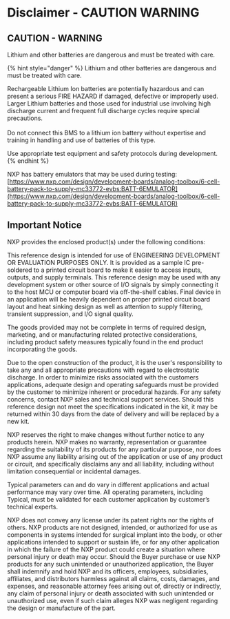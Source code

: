 # Disclaimer - CAUTION WARNING

## CAUTION - WARNING

Lithium and other batteries are dangerous and must be treated with care.&#x20;

{% hint style="danger" %}
Lithium and other batteries are dangerous and must be treated with care.&#x20;

Rechargeable Lithium Ion batteries are potentially hazardous and can present a serious FIRE HAZARD if damaged, defective or improperly used. Larger Lithium batteries and those used for industrial use involving high discharge current and frequent full discharge cycles require special precautions.\
\
Do not connect this BMS to a lithium ion battery without expertise and  training in handling and use of batteries of this type.

Use appropriate test equipment and safety protocols during development.&#x20;
{% endhint %}

NXP has battery emulators that may be used during testing:\
[https://www.nxp.com/design/development-boards/analog-toolbox/6-cell-battery-pack-to-supply-mc33772-evbs:BATT-6EMULATOR](https://www.nxp.com/design/development-boards/analog-toolbox/6-cell-battery-pack-to-supply-mc33772-evbs:BATT-6EMULATOR)

## Important Notice&#x20;

NXP provides the enclosed product(s) under the following conditions:&#x20;

This reference design is intended for use of ENGINEERING DEVELOPMENT OR EVALUATION PURPOSES ONLY. It is provided as a sample IC pre-soldered to a printed circuit board to make it easier to access inputs, outputs, and supply terminals. This reference design may be used with any development system or other source of I/O signals by simply connecting it to the host MCU or computer board via off-the-shelf cables. Final device in an application will be heavily dependent on proper printed circuit board layout and heat sinking design as well as attention to supply filtering, transient suppression, and I/O signal quality.&#x20;

The goods provided may not be complete in terms of required design, marketing, and or manufacturing related protective considerations, including product safety measures typically found in the end product incorporating the goods.&#x20;

Due to the open construction of the product, it is the user's responsibility to take any and all appropriate precautions with regard to electrostatic discharge. In order to minimize risks associated with the customers applications, adequate design and operating safeguards must be provided by the customer to minimize inherent or procedural hazards. For any safety concerns, contact NXP sales and technical support services. Should this reference design not meet the specifications indicated in the kit, it may be returned within 30 days from the date of delivery and will be replaced by a new kit.&#x20;

NXP reserves the right to make changes without further notice to any products herein. NXP makes no warranty, representation or guarantee regarding the suitability of its products for any particular purpose, nor does NXP assume any liability arising out of the application or use of any product or circuit, and specifically disclaims any and all liability, including without limitation consequential or incidental damages.&#x20;

Typical parameters can and do vary in different applications and actual performance may vary over time. All operating parameters, including Typical, must be validated for each customer application by customer’s technical experts.&#x20;

NXP does not convey any license under its patent rights nor the rights of others. NXP products are not designed, intended, or authorized for use as components in systems intended for surgical implant into the body, or other applications intended to support or sustain life, or for any other application in which the failure of the NXP product could create a situation where personal injury or death may occur. Should the Buyer purchase or use NXP products for any such unintended or unauthorized application, the Buyer shall indemnify and hold NXP and its officers, employees, subsidiaries, affiliates, and distributors harmless against all claims, costs, damages, and expenses, and reasonable attorney fees arising out of, directly or indirectly, any claim of personal injury or death associated with such unintended or unauthorized use, even if such claim alleges NXP was negligent regarding the design or manufacture of the part.
